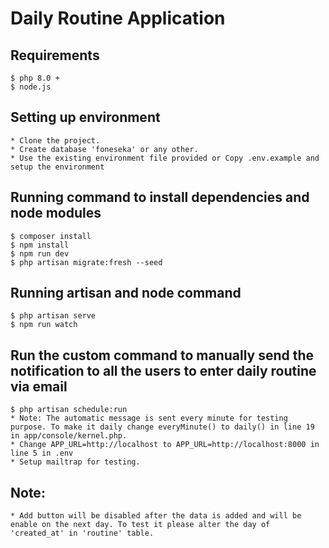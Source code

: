 # Daily Routine Application
## Requirements
    $ php 8.0 +
    $ node.js

## Setting up environment

    * Clone the project.
    * Create database 'foneseka' or any other.
    * Use the existing environment file provided or Copy .env.example and setup the environment
    
## Running command to install dependencies and node modules
    $ composer install
    $ npm install
    $ npm run dev
    $ php artisan migrate:fresh --seed

## Running artisan and node command
    $ php artisan serve
    $ npm run watch

## Run the custom command to manually send the notification to all the users to enter daily routine via email
    $ php artisan schedule:run
    * Note: The automatic message is sent every minute for testing purpose. To make it daily change everyMinute() to daily() in line 19 in app/console/kernel.php.
    * Change APP_URL=http://localhost to APP_URL=http://localhost:8000 in line 5 in .env
    * Setup mailtrap for testing.

## Note:
	* Add button will be disabled after the data is added and will be enable on the next day. To test it please alter the day of 'created_at' in 'routine' table.
